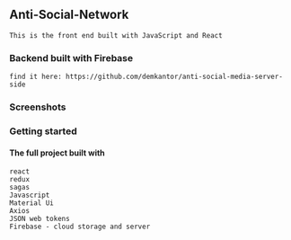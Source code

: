 ## Anti-Social-Network
    This is the front end built with JavaScript and React

### Backend built with Firebase
    find it here: https://github.com/demkantor/anti-social-media-server-side

### Screenshots


### Getting started



#### The full project built with
    react
    redux
    sagas
    Javascript
    Material Ui
    Axios
    JSON web tokens
    Firebase - cloud storage and server